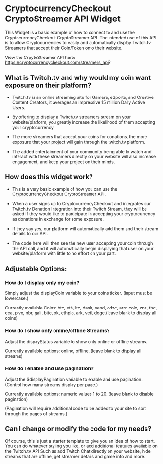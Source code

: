 # CryptocurrencyCheckout CryptoStreamer API Widget

This Widget is a basic example of how to connect to and use the CryptocurrencyCheckout CryptoStreamer API.
The intended use of this API is to allow Cryptocurrencies to easily and automatically display Twitch.tv Streamers that accept their Coin/Token onto their website.


View the CrpytoStreamer API here:
https://cryptocurrencycheckout.com/streamers_api?


## What is Twitch.tv and why would my coin want exposure on their platform?

* Twitch.tv is an online streaming site for Gamers, eSports, and Creative Content Creators, it averages an impressive 15 million Daily Active Users.

* By offering to display a Twitch.tv streamers stream on your website/platform, you greatly increase the likelihood of them accepting your cryptocurrency.

* The more streamers that accept your coins for donations, the more exposure that your project will gain through the twitch.tv platform.

* The added entertainment of your community being able to watch and interact with these streamers directly on your website will also increase engagement, and keep your project on their minds.




## How does this widget work?

* This is a very basic example of how you can use the CryptocurrencyCheckout CryptoStreamer API.


* When a user signs up to CryptocurrencyCheckout and integrates our Twitch.tv Donation Integration into their Twitch Stream, they will be asked if they would like to participate in accepting your cryptocurrency as donations in exchange for some exposure.


* If they say yes, our platform will automatically add them and their stream details to our API.


* The code here will then see the new user accepting your coin through the API call, and it will automatically begin displaying that user on your website/platform with little to no effort on your part.





## Adjustable Options:

### How do I display only my coin?
Simply adjust the displayCoin variable to your coins ticker. (input must be lowercase.)

Currently available Coins: btc, eth, ltc, dash, send, cdzc, arrr, colx, znz, thc, eca, pivx, nbr, gali, bitc, ok, ethplo, ark, veil, doge.(leave blank to display all coins)


### How do I show only online/offline Streams?
Adjust the dispayStatus variable to show only online or offline streams.

Currently available options: online, offline. (leave blank to display all streams)


### How do I enable and use pagination?
Adjust the $displayPagination variable to enable and use pagination. (Control how many streams display per page.)

Currently available options: numeric values 1 to 20. (leave blank to disable pagination)

(Pagination will require additional code to be added to your site to sort through the pages of streams.)





## Can I change or modify the code for my needs?
Of course, this is just a starter template to give you an idea of how to start.
You can do whatever styling you like, or add additional features available on the Twitch.tv API
Such as add Twitch Chat directly on your website, hide streams that are offline, get streamer details and game info and more.
